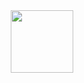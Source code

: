 <!-- ### Hi there 👋-->

<!--
**Keren10110/Keren10110** is a ✨ _special_ ✨ repository because its `README.md` (this file) appears on your GitHub profile.

Here are some ideas to get you started:

- 🔭 I’m currently working on ...
- 🌱 I’m currently learning ...
- 👯 I’m looking to collaborate on ...
- 🤔 I’m looking for help with ...
- 💬 Ask me about ...
- 📫 How to reach me: ...
- 😄 Pronouns: ...
- ⚡ Fun fact: ...
-->

<div id="header" align="center">
  <img src="[https://giphy.com/embed/LMcB8XospGZO8UQq8](https://media.giphy.com/media/LMcB8XospGZO8UQq87/giphy.gif)https://media.giphy.com/media/LMcB8XospGZO8UQq87/giphy.gif" width="100"/> 
</div>
